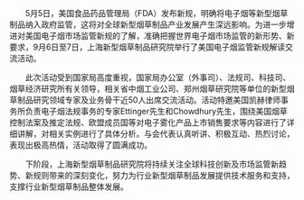　　5月5日，美国食品药品管理局（FDA）发布新规，明确将电子烟等新型烟草制品纳入政府监管，这将对全球新型烟草制品产业发展产生深远影响。为进一步增进对美国电子烟市场监管新规的了解，准确把握世界电子烟市场监管的新形势、新要求，9月6日至7日，上海新型烟草制品研究院举行了美国电子烟监管新规解读交流活动。

　　此次活动受到国家局高度重视，国家局办公室（外事司）、法规司、科技司、烟草经济研究所有关领导，相关省中烟工业公司、郑州烟草研究院等单位的新型烟草制品研究领域专家及业务骨干近50人出席交流活动。活动特邀美国凯赫律师事务所负责电子烟法规事务的专家Ettinger先生和Chowdhury先生，围绕美国烟草控制法案及推定法规、欧盟成员国等对电子雾化产品上市销售要求等内容进行了详细讲解，对相关实例进行了具体分析。与会代表认真听讲、积极互动、热烈讨论，表现出极高热情，活动取得了圆满成功。

　　下阶段，上海新型烟草制品研究院将持续关注全球科技创新及市场监管新趋势、新规则带来的深刻变化，努力为行业新型烟草制品发展提供技术服务和支持，支撑行业新型烟草制品整体发展。